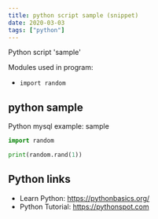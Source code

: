 ```yaml
---
title: python script sample (snippet)
date: 2020-03-03
tags: ["python"]
---
```

Python script 'sample'


Modules used in program: 
* `import random`

## python sample

Python mysql example: sample

```python
import random

print(random.rand(1))

```

## Python links

- Learn Python: https://pythonbasics.org/
- Python Tutorial: https://pythonspot.com
